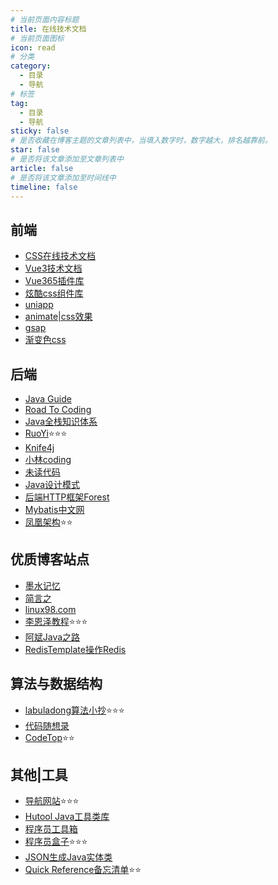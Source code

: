 ```yaml
---
# 当前页面内容标题
title: 在线技术文档
# 当前页面图标
icon: read
# 分类
category:
  - 目录
  - 导航
# 标签
tag:
  - 目录
  - 导航
sticky: false
# 是否收藏在博客主题的文章列表中，当填入数字时，数字越大，排名越靠前。
star: false
# 是否将该文章添加至文章列表中
article: false
# 是否将该文章添加至时间线中
timeline: false
---
```

## 前端

* [CSS在线技术文档](http://c.biancheng.net/css3/what-is-css.html)
* [Vue3技术文档](https://vue3js.cn/)
* [Vue365插件库](https://www.vue365.cn/)
* [炫酷css组件库](https://navnav.co/)
* [uniapp](https://uniapp.dcloud.net.cn/)
* [animate|css效果](https://animate.style/)
* [gsap](https://greensock.com/)
* [渐变色css](https://uigradients.com/)

## 后端

- [Java Guide](https://javaguide.cn/)
- [Road To Coding](https://r2coding.com/#/)
- [Java全栈知识体系](https://pdai.tech/)
- [RuoYi](http://doc.ruoyi.vip/)⭐⭐⭐
- [Knife4j](https://doc.xiaominfo.com/)
- [小林coding](https://xiaolincoding.com/)
- [未读代码](https://www.wdbyte.com/)
- [Java设计模式](https://www.yiibai.com/design_pattern)
- [后端HTTP框架Forest](https://forest.dtflyx.com/)
- [Mybatis中文网](https://mybatis.net.cn/)
- [凤凰架构](https://icyfenix.cn/)⭐⭐

## 优质博客站点
- [墨水记忆](https://tothefor.com/categories/)
- [简言之](https://jwt1399.top/)
- [linux98.com](https://www.linux98.com/)
- [李恩泽教程](https://lienze.tech/)⭐⭐⭐
- [阿斌Java之路](https://www.yuque.com/yuqueyonghudosgra/plqzv9)
- [RedisTemplate操作Redis](https://blog.csdn.net/lydms/article/details/105224210)

## 算法与数据结构
- [labuladong算法小抄](https://labuladong.github.io/algo/)⭐⭐⭐
- [代码随想录](https://programmercarl.com/)
- [CodeTop](https://codetop.cc/home)⭐⭐

## 其他|工具
- [导航网站](https://nav.cnxiaobai.com/)⭐⭐⭐
- [Hutool Java工具类库](https://www.hutool.cn/docs/#/)
- [程序员工具箱](http://tool.pfan.cn/daohang)
- [程序员盒子](https://www.coderutil.com/)⭐⭐⭐
- [JSON生成Java实体类](https://www.bejson.com/json2javapojo/new/)
- [Quick Reference备忘清单](https://quickref.cn/)⭐⭐

